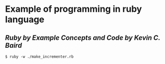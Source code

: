 
# Example of programming in ruby language

## _Ruby by Example Concepts and Code by_ *Kevin C. Baird*


```
$ ruby -w ./make_incrementer.rb
```
